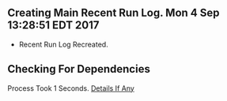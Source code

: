## Creating Main Recent Run Log. Mon 4 Sep 13:28:51 EDT 2017
* Recent Run Log Recreated.
## Checking For Dependencies 
Process Took 1 Seconds.
[Details If Any](https://github.com/deathbybandaid/piholeparser/blob/master/RecentRunLogs/TopLevelScripts/Checking-For-Dependencies.md)

